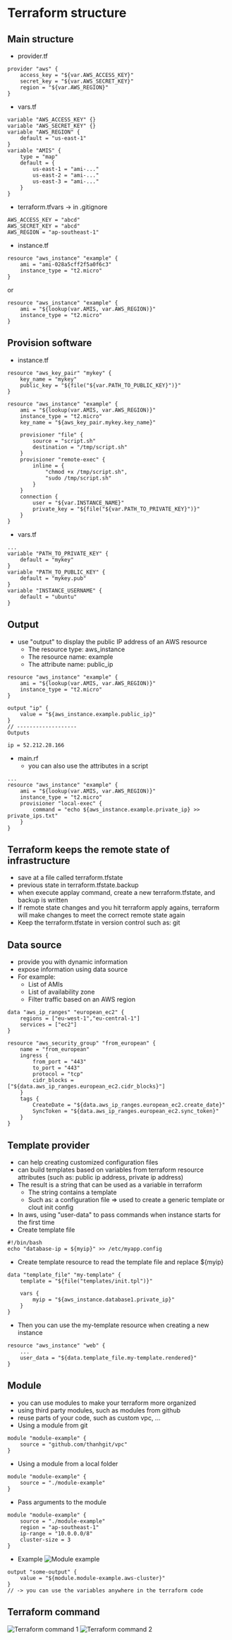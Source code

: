 # Terraform structure


## Main structure
- provider.tf
```text
provider "aws" {
    access_key = "${var.AWS_ACCESS_KEY}"
    secret_key = "${var.AWS_SECRET_KEY}"
    region = "${var.AWS_REGION}"
}
```

- vars.tf
```text
variable "AWS_ACCESS_KEY" {}
variable "AWS_SECRET_KEY" {}
variable "AWS_REGION" {
    default = "us-east-1"
}
variable "AMIS" {
    type = "map"
    default = {
        us-east-1 = "ami-..."
        us-east-2 = "ami-..."
        us-east-3 = "ami-..."
    }
}
```

- terraform.tfvars -> in .gitignore
```text
AWS_ACCESS_KEY = "abcd"
AWS_SECRET_KEY = "abcd"
AWS_REGION = "ap-southeast-1"
```

- instance.tf 
```text
resource "aws_instance" "example" {
    ami = "ami-028a5cff2f5a0f6c3"
    instance_type = "t2.micro"
}
```
or
```text
resource "aws_instance" "example" {
    ami = "${lookup(var.AMIS, var.AWS_REGION)}"
    instance_type = "t2.micro"
}
```

## Provision software
- instance.tf
```text
resource "aws_key_pair" "mykey" {
    key_name = "mykey"
    public_key = "${file("${var.PATH_TO_PUBLIC_KEY}")}"
}

resource "aws_instance" "example" {
    ami = "${lookup(var.AMIS, var.AWS_REGION)}"
    instance_type = "t2.micro"
    key_name = "${aws_key_pair.mykey.key_name}"

    provisioner "file" {
        source = "script.sh"
        destination = "/tmp/script.sh"
    }
    provisioner "remote-exec" {
        inline = {
            "chmod +x /tmp/script.sh",
            "sudo /tmp/script.sh"
        }
    }
    connection {
        user = "${var.INSTANCE_NAME}"
        private_key = "${file("${var.PATH_TO_PRIVATE_KEY}")}"
    }
}
```
- vars.tf
```text
...
variable "PATH_TO_PRIVATE_KEY" {
    default = "mykey"
}
variable "PATH_TO_PUBLIC_KEY" {
    default = "mykey.pub"
}
variable "INSTANCE_USERNAME" {
    default = "ubuntu"
}
```

## Output
- use "output" to display the public IP address of an AWS resource
    - The resource type: aws_instance
    - The resource name: example
    - The attribute name: public_ip
```text
resource "aws_instance" "example" {
    ami = "${lookup(var.AMIS, var.AWS_REGION)}"
    instance_type = "t2.micro"
}

output "ip" {
    value = "${aws_instance.example.public_ip}"
}
// -------------------
Outputs

ip = 52.212.28.166
```
- main.rf
    - you can also use the attributes in a script
```text
...
resource "aws_instance" "example" {
    ami = "${lookup(var.AMIS, var.AWS_REGION)}"
    instance_type = "t2.micro"
    provisioner "local-exec" {
        command = "echo ${aws_instance.example.private_ip} >> private_ips.txt"
    }
}
```

## Terraform keeps the remote state of infrastructure 
- save at a file called terraform.tfstate
- previous state in terraform.tfstate.backup
- when execute applay command, create a new terraform.tfstate, and backup is written 
- If remote state changes and you hit terraform apply agains, terraform will make changes to meet the correct remote state again 
- Keep the terraform.tfstate in version control such as: git

## Data source
- provide you with dynamic information
- expose information using data source
- For example: 
    - List of AMIs
    - List of availability zone 
    - Filter traffic based on an AWS region
```text
data "aws_ip_ranges" "european_ec2" {
    regions = ["eu-west-1","eu-central-1"]
    services = ["ec2"]
}

resource "aws_security_group" "from_european" {
    name = "from_european"
    ingress {
        from_port = "443"
        to_port = "443"
        protocol = "tcp"
        cidr_blocks = ["${data.aws_ip_ranges.european_ec2.cidr_blocks}"]
    }
    tags {
        CreateDate = "${data.aws_ip_ranges.european_ec2.create_date}"
        SyncToken = "${data.aws_ip_ranges.european_ec2.sync_token}"
    }
}
```

## Template provider
- can help creating customized configuration files
- can build templates based on variables from terraform resource attributes (such as: public ip address, private ip address)
- The result is a string that can be used as a variable in terraform
    - The string contains a template
    - Such as: a configuration file => used to create a generic template or clout init config
- In aws, using "user-data" to pass commands when instance starts for the first time
- Create template file
```text
#!/bin/bash
echo "database-ip = ${myip}" >> /etc/myapp.config 
```
- Create template resource to read the template file and replace ${myip}
```text
data "template_file" "my-template" {
    template = "${file("templates/init.tpl")}"
    
    vars {
        myip = "${aws_instance.database1.private_ip}"
    }
}
```
- Then you can use the my-template resource when creating a new instance
```text
resource "aws_instance" "web" {
    ...
    user_data = "${data.template_file.my-template.rendered}"
}
```

## Module
- you can use modules to make your terraform more organized
- using third party modules, such as modules from github
- reuse parts of your code, such as custom vpc, ...
- Using a module from git
```text
module "module-example" {
    source = "github.com/thanhgit/vpc"
}
```
- Using a module from a local folder
```text
module "module-example" {
    source = "./module-example"
}
```
- Pass arguments to the module
```text
module "module-example" {
    source = "./module-example"
    region = "ap-southeast-1"
    ip-range = "10.0.0.0/8"
    cluster-size = 3
}
```
- Example
![Module example](./media/module_example.png)
```text
output "some-output" {
    value = "${module.module-example.aws-cluster}"
}
// -> you can use the variables anywhere in the terraform code
```

## Terraform command
![Terraform command 1](./media/terraform_command_1.png)
![Terraform command 2](./media/terraform_command_2.png)


















